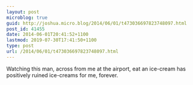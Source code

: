 ```yaml
---
layout: post
microblog: true
guid: http://joshua.micro.blog/2014/06/01/t473036697823748097.html
post_id: 41455
date: 2014-06-01T20:41:52+1100
lastmod: 2019-07-30T17:41:50+1100
type: post
url: /2014/06/01/t473036697823748097.html
---
```

Watching this man, across from me at the airport, eat an ice-cream has positively ruined ice-creams for me, forever.
